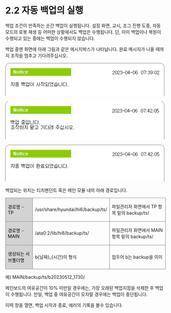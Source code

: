 ﻿# 2.2 자동 백업의 실행

백업 조건이 만족하는 순간 백업이 실행됩니다. 설정 화면, 교시, 조그 진행 도중, 자동 모드의 로봇 재생 등 어떠한 상황에서도 백업은 수행됩니다. 단, 이미 백업이나 복원이 수행되고 있는 중에는 백업이 수행되지 않습니다.

백업 중엔 화면에 아래 그림과 같은 메시지박스가 나타납니다. 완료 메시지가 나올 때까지 조작을 멈추고 기다려주십시오.

![](../_assets/backup_st.png)

![](../_assets/backup_doing.png)

![](../_assets/backup_en.png)

백업되는 위치는 티치펜던트 혹은 메인 모듈 내의 아래 경로입니다.

<style type="text/css">
table  {border-collapse:collapse;}
td {border-color:gray;border-style:solid;border-width:1px;}
.grayed {background-color:lightgray; color:black}
</style>

<table>
	<tr>
		<td class='grayed'>
			<p>경로명 - TP</p>
		</td>
		<td>
			<p>/usr/share/hyundai/hi6/backup/ts/</p>
		</td>
		<td>
			<p>파일관리자 화면에서 TP 항목 밑의 backup/ts/</p>
		</td>
	</tr>
	<tr>
		<td class='grayed'>
			<p>경로명 - MAIN</p>
		</td>
		<td>
			<p>/ata0:2/lib/hi6/backup/ts/</p>
		</td>
		<td>
			<p>파일관리자 화면에서 MAIN 항목 밑의 backup/ts/</p>
		</td>
	</tr>
	<tr>
		<td class='grayed'>
			<p>생성되는 서브폴더명</p>
		</td>
		<td>
			<p>b{날짜}_{시간}의 형식</p>
		</td>
		<td>
			<p>접두어 b는 backup을 의미</p>
		</td>
	</tr>
</table>

예) MAIN/backup/ts/b20230512_1730/

메인보드의 여유공간이 10% 미만일 경우에는, 가장 오래된 백업지점을 삭제한 후 백업이 수행됩니다. 만일, 백업 중 여유공간이 모자랄 경우에는 백업이 중단됩니다.

이력 창을 열면, 백업 시작과 종료, 에러의 기록을 볼수 있습니다.

